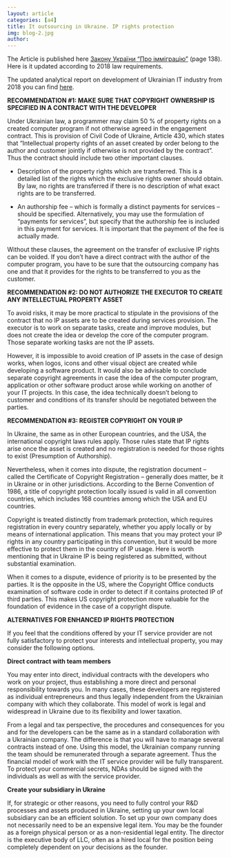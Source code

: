```yaml
---
layout: article
categories: [a4]
title: It outsourcing in Ukraine. IP rights protection
img: blog-2.jpg
author: 
---
```


The Article is published here [Закону України “Про імміграцію”](http://www.uadn.net/files/ua_hightech.pdf) (page 138). Here is it updated according to 2018 law requirements.

The updated analytical report on development of Ukrainian IT industry from 2018 you can find [here](https://docs.google.com/viewerng/viewer?url=http%3A%2F%2Fbrdo.com.ua%2Fwp-content%2Fuploads%2F2018%2F12%2FIT_report_eng_F-1.pdf&hl=ru&fbclid=IwAR1xud2dKBhgl0gWHluKQTjqcgyBraxQb16-AfI9nf6XFgjRhc4N-iiv7IM).

**RECOMMENDATION #1: MAKE SURE THAT COPYRIGHT OWNERSHIP IS SPECIFIED IN A CONTRACT WITH THE DEVELOPER**

Under Ukrainian law, a programmer may claim 50 % of property rights on a created computer program if not otherwise agreed in the engagement contract. This is provision of Civil Code of Ukraine, Article 430, which states that “Intellectual property rights of an asset created by order belong to the author and customer jointly if otherwise is not provided by the contract”. Thus the contract should include two other important clauses.

* Description of the property rights which are transferred. This is a detailed list of the rights which the exclusive rights owner should obtain. By law, no rights are transferred if there is no description of what exact rights are to be transferred.

* An authorship fee – which is formally a distinct payments for services – should be specified. Alternatively, you may use the formulation of “payments for services”, but specify that the authorship fee is included in this payment for services. It is important that the payment of the fee is actually made.

Without these clauses, the agreement on the transfer of exclusive IP rights can be voided. If you don’t have a direct contract with the author of the computer program, you have to be sure that the outsourcing company has one and that it provides for the rights to be transferred to you as the customer.

**RECOMMENDATION #2: DO NOT AUTHORIZE THE EXECUTOR TO CREATE ANY INTELLECTUAL PROPERTY ASSET**

To avoid risks, it may be more practical to stipulate in the provisions of the contract that no IP assets are to be created during services provision. The executor is to work on separate tasks, create and improve modules, but does not create the idea or develop the core of the computer program. Those separate working tasks are not the IP assets.

However, it is impossible to avoid creation of IP assets in the case of design works, when logos, icons and other visual object are created while developing a software product. It would also be advisable to conclude separate copyright agreements in case the idea of the computer program, application or other software product arose while working on another of your IT projects. In this case, the idea technically doesn’t belong to customer and conditions of its transfer should be negotiated between the parties.

**RECOMMENDATION #3: REGISTER COPYRIGHT ON YOUR IP**

In Ukraine, the same as in other European countries, and the USA, the international copyright laws rules apply. Those rules state that IP rights arise once the asset is created and no registration is needed for those rights to exist (Presumption of Authorship).

Nevertheless, when it comes into dispute, the registration document – called the Certificate of Copyright Registration – generally does matter, be it in Ukraine or in other jurisdictions. According to the Berne Convention of 1986, a title of copyright protection locally issued is valid in all convention countries, which includes 168 countries among which the USA and EU countries.

Copyright is treated distinctly from trademark protection, which requires registration in every country separately, whether you apply locally or by means of international application. This means that you may protect your IP rights in any country participating in this convention, but it would be more effective to protect them in the country of IP usage. Here is worth mentioning that in Ukraine IP is being registered as submitted, without substantial examination.

When it comes to a dispute, evidence of priority is to be presented by the parties. It is the opposite in the US, where the Copyright Office conducts examination of software code in order to detect if it contains protected IP of third parties. This makes US copyright protection more valuable for the foundation of evidence in the case of a copyright dispute.

**ALTERNATIVES FOR ENHANCED IP RIGHTS PROTECTION**

If you feel that the conditions offered by your IT service provider are not fully satisfactory to protect your interests and intellectual property, you may consider the following options.

**Direct contract with team members**

You may enter into direct, individual contracts with the developers who work on your project, thus establishing a more direct and personal responsibility towards you. In many cases, these developers are registered as individual entrepreneurs and thus legally independent from the Ukrainian company with which they collaborate. This model of work is legal and widespread in Ukraine due to its flexibility and lower taxation.

From a legal and tax perspective, the procedures and consequences for you and for the developers can be the same as in a standard collaboration with a Ukrainian company. The difference is that you will have to manage several contracts instead of one. Using this model, the Ukrainian company running the team should be remunerated through a separate agreement. Thus the financial model of work with the IT service provider will be fully transparent. To protect your commercial secrets, NDAs should be signed with the individuals as well as with the service provider.

**Create your subsidiary in Ukraine**

If, for strategic or other reasons, you need to fully control your R&D processes and assets produced in Ukraine, setting up your own local subsidiary can be an efficient solution. To set up your own company does not necessarily need to be an expensive legal item. You may be the founder as a foreign physical person or as a non-residential legal entity. The director is the executive body of LLC, often as a hired local for the position being completely dependent on your decisions as the founder.
